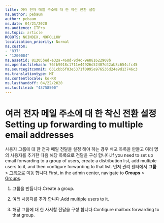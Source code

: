 ```yaml
---
title: 여러 전자 메일 주소에 대 한 착신 전환 설정
ms.author: pebaum
author: pebaum
ms.date: 04/21/2020
ms.audience: ITPro
ms.topic: article
ROBOTS: NOINDEX, NOFOLLOW
localization_priority: Normal
ms.custom:
- "837"
- "1200004"
ms.assetid: 81205bed-e32a-468d-9d4c-9e881622908b
ms.openlocfilehash: 76fb9018c1711e44926d52407d42ab8c654cfc45
ms.sourcegitcommit: 631cbb5f03e5371f0995e976536d24e9d13746c3
ms.translationtype: MT
ms.contentlocale: ko-KR
ms.lasthandoff: 04/22/2020
ms.locfileid: "43758500"
---
```

# <a name="setting-up-forwarding-to-multiple-email-addresses"></a><span data-ttu-id="318fc-102">여러 전자 메일 주소에 대 한 착신 전환 설정</span><span class="sxs-lookup"><span data-stu-id="318fc-102">Setting up forwarding to multiple email addresses</span></span>

<span data-ttu-id="318fc-103">사용자 그룹에 대 한 전자 메일 전달을 설정 해야 하는 경우 배포 목록을 만들고 여러 명의 사용자를 추가한 다음 해당 목록으로 전달을 구성 합니다.</span><span class="sxs-lookup"><span data-stu-id="318fc-103">If you need to set up email forwarding to a group of users, create a distribution list, add multiple users to it, and then configure forwarding to that list.</span></span> <span data-ttu-id="318fc-104">먼저 관리 센터에서 **그룹** > [그룹](https://portal.office.com/adminportal/home#/groups)으로 이동 합니다.</span><span class="sxs-lookup"><span data-stu-id="318fc-104">First, in the admin center, navigate to **Groups** > [Groups](https://portal.office.com/adminportal/home#/groups).</span></span>
  
1. <span data-ttu-id="318fc-105">그룹을 만듭니다.</span><span class="sxs-lookup"><span data-stu-id="318fc-105">Create a group.</span></span>

2. <span data-ttu-id="318fc-106">여러 사용자를 추가 합니다.</span><span class="sxs-lookup"><span data-stu-id="318fc-106">Add multiple users to it.</span></span>

3. <span data-ttu-id="318fc-107">해당 그룹에 대 한 사서함 전달을 구성 합니다.</span><span class="sxs-lookup"><span data-stu-id="318fc-107">Configure mailbox forwarding to that group.</span></span>
